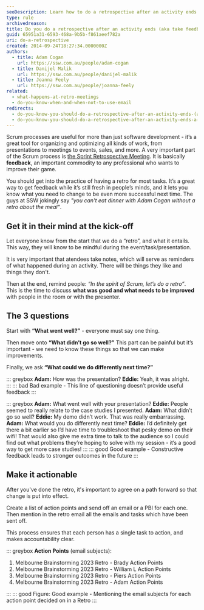```yaml
---
seoDescription: Learn how to do a retrospective after an activity ends and gather valuable feedback from team members.
type: rule
archivedreason:
title: Do you do a retrospective after an activity ends (aka take feedback)?
guid: 65951a31-6593-468a-9b5b-f861aeef782a
uri: do-a-retrospective
created: 2014-09-24T18:27:34.0000000Z
authors:
  - title: Adam Cogan
    url: https://ssw.com.au/people/adam-cogan
  - title: Danijel Malik
    url: https://ssw.com.au/people/danijel-malik
  - title: Joanna Feely
    url: https://ssw.com.au/people/joanna-feely
related:
  - what-happens-at-retro-meetings
  - do-you-know-when-and-when-not-to-use-email
redirects:
  - do-you-know-you-should-do-a-retrospective-after-an-activity-ends-(a-k-a-feedback)
  - do-you-know-you-should-do-a-retrospective-after-an-activity-ends-a-k-a-feedback
---
```


Scrum processes are useful for more than just software development - it’s a great tool for organizing and optimizing all kinds of work, from presentations to meetings to events, sales, and more. A very important part of the Scrum process is [the Sprint Retrospective Meeting](/what-happens-at-retro-meetings). It is basically **feedback**, an important commodity to any professional who wants to improve their game.

You should get into the practice of having a retro for most tasks. It’s a great way to get feedback while it’s still fresh in people’s minds, and it lets you know what you need to change to be even more successful next time. The guys at SSW jokingly say _"you can't eat dinner with Adam Cogan without a retro about the meal"_.

<!--endintro-->

## Get it in their mind at the kick-off

Let everyone know from the start that we do a “retro”, and what it entails. This way, they will know to be mindful during the event/task/presentation.

It is very important that atendees take notes, which will serve as reminders of what happened during an activity. There will be things they like and things they don't.

Then at the end, remind people: _“In the spirit of Scrum, let’s do a retro”_. This is the time to discuss **what was good and what needs to be improved** with people in the room or with the presenter.

## The 3 questions

Start with **“What went well?”** - everyone must say one thing.

Then move onto **“What didn’t go so well?”** This part can be painful but it’s important - we need to know these things so that we can make improvements.

Finally, we ask **“What could we do differently next time?”**

::: greybox
**Adam:** How was the presentation?
**Eddie:** Yeah, it was alright.  
:::
::: bad
Bad example - This line of questioning doesn’t provide useful feedback
:::

::: greybox
**Adam:** What went well with your presentation?
**Eddie:** People seemed to really relate to the case studies I presented.
**Adam:** What didn’t go so well?
**Eddie:** My demo didn’t work. That was really embarrassing.
**Adam:** What would you do differently next time?
**Eddie:** I’d definitely get there a bit earlier so I’d have time to troubleshoot that pesky demo on their wifi! That would also give me extra time to talk to the audience so I could find out what problems they’re hoping to solve with my session - it’s a good way to get more case studies!
:::
::: good
Good example - Constructive feedback leads to stronger outcomes in the future
:::

## Make it actionable

After you've done the retro, it's important to agree on a path forward so that change is put into effect.

Create a list of action points and send off an email or a PBI for each one. Then mention in the retro email all the emails and tasks which have been sent off.

This process ensures that each person has a single task to action, and makes accountability clear.

::: greybox
**Action Points** (email subjects):

1. Melbourne Brainstorming 2023 Retro - Brady Action Points
2. Melbourne Brainstorming 2023 Retro - William L Action Points
3. Melbourne Brainstorming 2023 Retro - Piers Action Points
4. Melbourne Brainstorming 2023 Retro - Adam Action Points

:::
::: good
Figure: Good example - Mentioning the email subjects for each action point decided on in a Retro
:::
